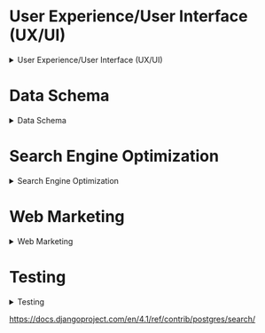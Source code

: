 
# User Experience/User Interface (UX/UI)

<details>  
            
<summary>User Experience/User Interface (UX/UI)</summary>    
  
  
  
   
  
The AGILE methodology for project development will be used to produce this project, this method involves continual collaboration between all parties and improvements   at every stage. It helps to ensure good quality products are produced within time and financial constraints.
  
   ### User Stories    
     
   #### Casual Visitor Goals
   As a Casual Visitor I want:
   - [#1](https://github.com/bobshort4bobby4/PP5-v1/issues/1) to be easily able to ascertain information on the business and it's locality, to aid my purchasing decision.
   - [#2](https://github.com/bobshort4bobby4/PP5-v1/issues/2) to be able to easily browse and search stock and access data on each item of stock, to aid my purchasing decision.
   - [#3](https://github.com/bobshort4bobby4/PP5-v1/issues/3) to navigate easily around the site, to avoid frustration whilst using the site and to engender positive emotions towards the business.
   - [#4](https://github.com/bobshort4bobby4/PP5-v1/issues/4) to have any incorrect input rejected and the error explained clearly and quickly, so I do not have any frustrating emotions using the site. 
   - [#5](https://github.com/bobshort4bobby4/PP5-v1/issues/5) site to be responsive, to provide a positive user experience.
   - [#6](https://github.com/bobshort4bobby4/PP5-v1/issues/6) to be able to value any vehicle as a trade-in, to aid my purchasing decision.  
     
       
   #### Customer Goals
   As a Customer I want:
   - [#7](https://github.com/bobshort4bobby4/PP5-v1/issues/7) to easily add a vehicle to my order to make the purchasing process efficient.
   - [#8](https://github.com/bobshort4bobby4/PP5-v1/issues/8) to easily trade-in a vehicle, to make the purchasing process efficient.
   - [#9](https://github.com/bobshort4bobby4/PP5-v1/issues/9) to easily pay for my order, to make the purchasing process efficient.
   - [#10](https://github.com/bobshort4bobby4/PP5-v1/issues/10) to securely pay for my order, to engender trust in the site.
   - [#11](https://github.com/bobshort4bobby4/PP5-v1/issues/11) to be able to create a user account, to track my interaction with the site.
   - [#12](https://github.com/bobshort4bobby4/PP5-v1/issues/12) to be able to manage my user profile, to make site use easy.
   - [#13](https://github.com/bobshort4bobby4/PP5-v1/issues/13) to review my profile details and order details, to engender trust and provide as transparent process as possible.
   - [#14](https://github.com/bobshort4bobby4/PP5-v1/issues/14) to have all orders confirmed by email, to engender trust and provide as transparent process as possible.
   
   
   #### Site Owner Goals
   As a Site Owner I want:
   - [#15](https://github.com/bobshort4bobby4/PP5-v1/issues/15) to provide an easy to use website in order to drive sales and increase profits.
   - [#16](https://github.com/bobshort4bobby4/PP5-v1/issues/16) to engage potential customers and ensure they return to the site in the future, to drive sales and increase profits.
   - [#17](https://github.com/bobshort4bobby4/PP5-v1/issues/17) to use the site as a marketing tool, to drive sales and increase profits.
   - [#18](https://github.com/bobshort4bobby4/PP5-v1/issues/18) to enable staff members to perform certain admin tasks from the frontend, to efficiently run the site.
   
   ### EPICS
   
   Using the user stories as a frame of reference the following Epics were formulated;
  
  - Epic 01 implement basic html and django structure.
  - Epic 02 implement user registration and login.
  - Epic 03 implement stock display and search system.
  - Epic 04 implement order system.
  - Epic 05 implement purchase system using Stripe.
  - Epic 06 implement User profile system.
  - Epic 07 implement Seo and web-marketing.
  - Epic 08 implement staff admin functions.
  - Epic 09 implement trade-in function.
  
   
  The user stories were prioritised using the MoSCoW technique and the Kanban Board feature built-in to Github will be used as an information radiator.
  The user stories were broken down into tasks and these were listed under their respective issue in the initial Kanban Board.  
  The acceptance criteria for each user story are listed in each issue in the github project board.
  Care was taken to ensure should-have prioritised user stories are not greater than 60% of the total.  
    
  An image of the first issue is shown below for illustrative purposes.  
    
   ![issue 1 ](https://github.com/bobshort4bobby4/PP5-v1/blob/main/media/readme_docs/issue1-pp5.png)
    
      
  ### Table Showing User Story Allocation to Epics  
  
    
   |                                           User  story                                                                              | Epic     |
   |------------------------------------------------------------------------------------------------------------------------------------|----------|
   | to be easily able to ascertain information on the business                                                                         |  01      |
   | to be able to easily browse and search stock                                                                                       |  03      |
   | to navigate easily around the site                                                                                                 |  01      |
   | to have any incorrect input rejected and the error explained clearly                                                               |  01      |
   | site to be responsive                                                                                                              |  01      |
   | to be able to value any vehicle as a trade-in                                                                                      |  09      |
   | to easily add a vehicle to my order                                                                                                |  04      |
   | to easily trade-in a vehicle                                                                                                       |  09      |
   | to easily pay for my order                                                                                                         |  05      |
   | to securely pay for my order                                                                                                       |  05      |
   | to be able to create a user account                                                                                                |  02      |
   | to be able to manage my user profile                                                                                               |  06      |
   | to review my profile details and order details                                                                                     |  06      |
   | to have all orders confirmed by email                                                                                              |  05      |
   | to provide an easy to use website                                                                                                  |  01      |
   | to engage potential customers                                                                                                      |  07      |
   | to use the site as a marketing tool                                                                                                |  07      |
   | to enable staff members to perform certain admin tasks from the frontend                                                           |  08      |
   
   
   ### WireFrames  
   
     
    
(CTRL + Click to open in new window) [link to wireframes pdf](https://github.com/bobshort4bobby4/PP5-v1/blob/main/media/readme_docs/pp5-wireframes-correct.pdf)

A full set of wire frames for this Project was produced and can be viewed at the above link, A sample of them are shown below.  
    
 #### Home Page Wireframe
![home page wireframe](https://github.com/bobshort4bobby4/PP5-v1/blob/main/media/readme_docs/pp5-Home.png)  
#### All Vehicles Page Wireframe 
![all vehicles page wireframe](https://github.com/bobshort4bobby4/PP5-v1/blob/main/media/readme_docs/pp5-All%20Vehicles.png)  
#### Vehicle Detail Page Wireframe
![vehicle detail page wireframe](https://github.com/bobshort4bobby4/PP5-v1/blob/main/media/readme_docs/pp5-Vehicle%20Detail.png)  
#### Adjust Base Price Page Wireframe
![adjust base price page wireframe](https://github.com/bobshort4bobby4/PP5-v1/blob/main/media/readme_docs/pp5-Adjust%20Base%20Price.png)

</details>    
  
 # Data Schema
 
 <details>
            
 <summary> Data Schema</summary>  
            
[link to erd pdf](https://github.com/bobshort4bobby4/PP5-v1/blob/main/media/readme_docs/erd_pp5.pdf)  
            
![erd](https://github.com/bobshort4bobby4/PP5-v1/blob/main/media/readme_docs/erd_pp5.png)  

Note: As I review this erd, it seems to be redundant to have a separate relation for the fuel-type as there is only one field. It may prove uesful in a hypothethical future version of the software if other features such as fuel efficency or environmental impact of each fuel needed to be calculated for each vechicle.  

              
</details>



# Search Engine Optimization

<details>

<summary> Search Engine Optimization</summary>
  
    
    

Ensuring the site ranks highly on search engines results is vital to the success of  most ecommerce businesses. Seo is a low cost method of marketing and is very effective at directing potential customers to the site.

#### Keyword Research
  
 I considered what topics our potential users most care about and using these created a list of potential keywords as follows;
    
 carsales, value cars, used cars, cheap cars, trade-in, second-hand vehicles, local garage, local car sales, Motordealers, cardealers, car finance, quality used cars, quality second hand vehicles, hybrid used cars, used electric vehicles, best garage near me, guaranteed used vehicles, guaranteed cars.  
   
The 10  best of these were selected based on relevance, authority and volume to the following short-tail and longtail phrases. the website wordtracker was used in this selection process

- used cars dublin
- used cars Ireland
- cars for sale
- second hand cars
- best place to buy used cars near me
- best place to buy new cars near me
- car dealers near me
- cheap used cars near me
- used hybrid cars
- used electric vehicles  
  
    
The next step in SEO optimisation was to include as many as possible of the keywords into the text of the website. This was done to ensure the language was still relevant and natural. Keywords placed in semantic elements were given higher priority as search engines give these elements greater weight.  

As resources allow it is planned to add articles and blog entries which will enhance the websites authority on our area of business, this should boost our ranking further.  A website that displays authority, expertise and trustworthiness will rank highly in search engine results, this metric is more important now that pure keyword matching. Relevant articles should also reduce bounce rate and increase session time.

The alt text for all the images on the stock page was changed to give each car a description of its make and model and a used or new classification.    

The social links were given the rel="noopener" attribute to ensure their content was ignored by search engines.    

A link to SIMI (Motor-Dealers representation body)  was provided to further boost rankings.  

The meta data tags were created in the html head.    

A sitemap.xml file was created using the xml-sitemaps.com website and placed in the root directory of the project.  The sitemap file helps search engines to access and analyse the website. It has not been registered with Google as per requirements for this project.  
  
A robots.txt file was created and saved in the root directory. This file specifies which search engines are allowed to crawl the site and which parts should be accessible.  
  
A link is provided to the websites privacy policy to aid transparency and build trust with users.  
The privacy policy was generated using [privacypolicygenerator.info](https://www.privacypolicygenerator.info/)
  




</details>


# Web Marketing

<details>

<summary>Web Marketing</summary>  
  
  
The site is a business to customer model. It will sell new and used vehicles directly to the end-user.  

It is planned that the main methods of marketing the business will be through SEO, via  organic social media marketing, principally Facebook and a weekly email newsletter.  

The reasons these methods were choosen was largely due to budget constraints.
Whilst there is plenty of scope for content marketing such as articles/guides to buying vehicles, maintainance tips,  weekly video's of new stock, a valuer for trade-in vehicles (api), there are insufficent resources available currently to implement all of these.    
  
Similar websites serving the same market will be looked at and features that are considered to work well will be implemented as a first step.  

Paid adds for social media sites and search engines were not considered at this stage due to the cost/value.  

The Facebook page is linked from the site and is also shown below. The Mailchimp app is used to facilitate the newsletter.


![facebookscreenshot top](https://github.com/bobshort4bobby4/PP5-v1/blob/main/media/images/facebook-top-pp5.png)
![facebookscreen shot middle](https://github.com/bobshort4bobby4/PP5-v1/blob/main/media/images/facebook-middle-pp5.png)
![facebookscreenshot bottom](https://github.com/bobshort4bobby4/PP5-v1/blob/main/media/images/facebook-bottom-pp5.png)



</details>


    
    

# Testing

<details>

<summary> Testing</summary>

 ### WAVE Acccessibility Tests  
 
  All pages of the app were tested using the WAVE Accessibility testing app.  
  ALL errors and contrast errors were resolved 
  A sample of results is shown below.
  Images of all page test can be found at[](/workspace/PP5-v1/media/readme_docs/wave_tests)
  
  
  
  
  ### HTML Validation.
  
  The Nu HTML checker was used to validate all project html.
  All errors were cleared
  
  ![summary of lighthouse results](https://github.com/bobshort4bobby4/PP4-Civ1/blob/main/media/lighthouse-results/lightresults-all-pp4.png) 


 ### Responsive Testing
  
  The website was tested for responsiveness using the built-in tool in the Google Chrome browser. As I worked through each breakpoint I fixed any display issues I encountered.  
  A set of images of the homepage at each breakpoint is shown.  
   
  #### 320px home page
  ![320px-home](https://github.com/bobshort4bobby4/PP5-v1/blob/main/media/readme_docs/pp5-home-320px.png)
  
  #### 375px home page
  ![375px-home](https://github.com/bobshort4bobby4/PP5-v1/blob/main/media/readme_docs/pp5-home-375px.png)
  
  #### 425px home page
  ![425px-home](https://github.com/bobshort4bobby4/PP5-v1/blob/main/media/readme_docs/ppp5-home-425px.png)
  
  #### 768px home page
  ![768-home](https://github.com/bobshort4bobby4/PP5-v1/blob/main/media/readme_docs/pp5-home-768px.png)
  
  #### 1024px home page
  ![1024-home](https://github.com/bobshort4bobby4/PP5-v1/blob/main/media/readme_docs/pp5-home-1024px.png)
  
  #### 1440px home page
  ![1440-home](https://github.com/bobshort4bobby4/PP5-v1/blob/main/media/readme_docs/pp5-home-1440px.png)
  
  #### 2000px home page
  ![2000-home](https://github.com/bobshort4bobby4/PP5-v1/blob/main/media/readme_docs/pp5-home-2000px.png)
            
  #### Table showing responiveness testing.
    
  ![responsive test results](https://github.com/bobshort4bobby4/PP5-v1/blob/main/media/readme_docs/responsivetests-pp5.png)
  
  [link to responsive tests pdf](https://github.com/bobshort4bobby4/PP5-v1/blob/main/media/readme_docs/responsive-pp5.pdf)
              
  ### Manual Testing of User Inputs and Functions.  
         
  I systematically tested all user inputs and functionality in the website to compare feedback/results against expected results.
  Any unexpected output/outcomes were fixed.  
         
            
  (CTRL + Click to open in new tab) [Manual Testing pdf](https://github.com/bobshort4bobby4/PP5-v1/blob/main/media/readme_docs/Manual%20Testing%20pp5%20-%20Sheet1.pdf)
              
              
 ![manual test image](https://github.com/bobshort4bobby4/PP5-v1/blob/main/media/readme_docs/manual1-6.png)
 ![manual test image](https://github.com/bobshort4bobby4/PP5-v1/blob/main/media/readme_docs/manual7-14.png)
 ![manual test image](https://github.com/bobshort4bobby4/PP5-v1/blob/main/media/readme_docs/manual15-24.png)
 ![manual test image](https://github.com/bobshort4bobby4/PP5-v1/blob/main/media/readme_docs/manual25-29.png)
 ![manual test image](https://github.com/bobshort4bobby4/PP5-v1/blob/main/media/readme_docs/manual30-35.png)
 ![manual test image](https://github.com/bobshort4bobby4/PP5-v1/blob/main/media/readme_docs/manual36-46.png)
 ![manual test image](https://github.com/bobshort4bobby4/PP5-v1/blob/main/media/readme_docs/manual47-55.png)
 ![manual test image](https://github.com/bobshort4bobby4/PP5-v1/blob/main/media/readme_docs/manual56-62.png)
            
  
</details>






https://docs.djangoproject.com/en/4.1/ref/contrib/postgres/search/
